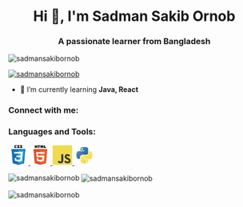 <h1 align="center">Hi 👋, I'm Sadman Sakib Ornob</h1>
<h3 align="center">A passionate learner from Bangladesh</h3>

<p align="left"> <img src="https://komarev.com/ghpvc/?username=sadmansakibornob&label=Profile%20views&color=0e75b6&style=flat" alt="sadmansakibornob" /> </p>

<p align="left"> <a href="https://github.com/ryo-ma/github-profile-trophy"><img src="https://github-profile-trophy.vercel.app/?username=sadmansakibornob" alt="sadmansakibornob" /></a> </p>

- 🌱 I’m currently learning **Java, React**

<h3 align="left">Connect with me:</h3>
<p align="left">
</p>

<h3 align="left">Languages and Tools:</h3>
<p align="left"> <a href="https://www.w3schools.com/css/" target="_blank" rel="noreferrer"> <img src="https://raw.githubusercontent.com/devicons/devicon/master/icons/css3/css3-original-wordmark.svg" alt="css3" width="40" height="40"/> </a> <a href="https://www.w3.org/html/" target="_blank" rel="noreferrer"> <img src="https://raw.githubusercontent.com/devicons/devicon/master/icons/html5/html5-original-wordmark.svg" alt="html5" width="40" height="40"/> </a> <a href="https://developer.mozilla.org/en-US/docs/Web/JavaScript" target="_blank" rel="noreferrer"> <img src="https://raw.githubusercontent.com/devicons/devicon/master/icons/javascript/javascript-original.svg" alt="javascript" width="40" height="40"/> </a> <a href="https://www.python.org" target="_blank" rel="noreferrer"> <img src="https://raw.githubusercontent.com/devicons/devicon/master/icons/python/python-original.svg" alt="python" width="40" height="40"/> </a> </p>

<p><img align="left" src="https://github-readme-stats.vercel.app/api/top-langs?username=sadmansakibornob&show_icons=true&locale=en&layout=compact" alt="sadmansakibornob" /></p>

<p>&nbsp;<img align="center" src="https://github-readme-stats.vercel.app/api?username=sadmansakibornob&show_icons=true&locale=en" alt="sadmansakibornob" /></p>

<p><img align="center" src="https://github-readme-streak-stats.herokuapp.com/?user=sadmansakibornob&" alt="sadmansakibornob" /></p>
